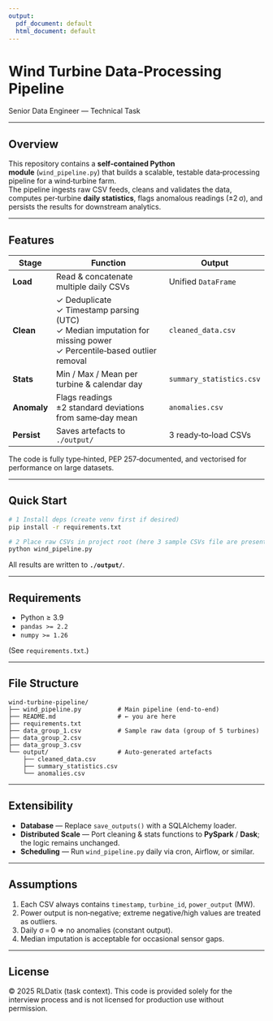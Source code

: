 ```yaml
---
output:
  pdf_document: default
  html_document: default
---
```

# Wind Turbine Data‑Processing Pipeline  
Senior Data Engineer — Technical Task

---

## Overview
This repository contains a **self‑contained Python module** (`wind_pipeline.py`) that builds a
scalable, testable data‑processing pipeline for a wind‑turbine farm.  
The pipeline ingests raw CSV feeds, cleans and validates the data, computes
per‑turbine **daily statistics**, flags anomalous readings (±2 σ), and persists the
results for downstream analytics.

---

## Features
| Stage | Function | Output |
|-------|----------|--------|
| **Load** | Read & concatenate multiple daily CSVs | Unified `DataFrame` |
| **Clean** | ✓ Deduplicate<br>✓ Timestamp parsing (UTC)<br>✓ Median imputation for missing power<br>✓ Percentile‑based outlier removal | `cleaned_data.csv` |
| **Stats** | Min / Max / Mean per turbine & calendar day | `summary_statistics.csv` |
| **Anomaly** | Flags readings ±2 standard deviations from same‑day mean | `anomalies.csv` |
| **Persist** | Saves artefacts to `./output/` | 3 ready‑to‑load CSVs |

The code is fully type‑hinted, PEP 257‑documented, and vectorised for
performance on large datasets.

---

## Quick Start

```bash
# 1 Install deps (create venv first if desired)
pip install -r requirements.txt

# 2 Place raw CSVs in project root (here 3 sample CSVs file are present) or adjust paths
python wind_pipeline.py
```

All results are written to **`./output/`**.

---

## Requirements
* Python ≥ 3.9  
* `pandas >= 2.2`  
* `numpy >= 1.26`

(See `requirements.txt`.)

---

## File Structure
```
wind-turbine-pipeline/
├── wind_pipeline.py          # Main pipeline (end‑to‑end)
├── README.md                 # ← you are here
├── requirements.txt
├── data_group_1.csv          # Sample raw data (group of 5 turbines)
├── data_group_2.csv
├── data_group_3.csv
└── output/                   # Auto‑generated artefacts
    ├── cleaned_data.csv
    ├── summary_statistics.csv
    └── anomalies.csv
```

---

## Extensibility
* **Database** — Replace `save_outputs()` with a SQLAlchemy loader.  
* **Distributed Scale** — Port cleaning & stats functions to **PySpark** / **Dask**; the
  logic remains unchanged.  
* **Scheduling** — Run `wind_pipeline.py` daily via cron, Airflow, or similar.

---

## Assumptions
1. Each CSV always contains `timestamp`, `turbine_id`, `power_output` (MW).  
2. Power output is non‑negative; extreme negative/high values are treated as outliers.  
3. Daily σ = 0 ⇒ no anomalies (constant output).  
4. Median imputation is acceptable for occasional sensor gaps.

---

## License
© 2025 RLDatix (task context). This code is provided solely for the interview
process and is not licensed for production use without permission.
